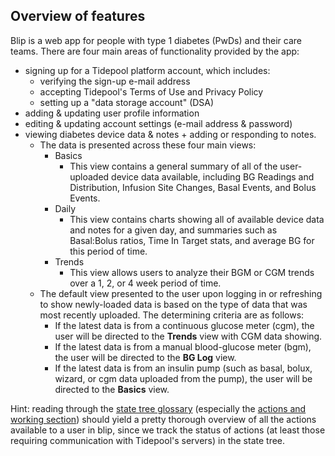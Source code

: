 ## Overview of features

Blip is a web app for people with type 1 diabetes (PwDs) and their care teams. There are four main areas of functionality provided by the app:

- signing up for a Tidepool platform account, which includes:
    + verifying the sign-up e-mail address
    + accepting Tidepool's Terms of Use and Privacy Policy
    + setting up a "data storage account" (DSA)
- adding & updating user profile information
- editing & updating account settings (e-mail address & password)
- viewing diabetes device data & notes + adding or responding to notes.
    + The data is presented across these four main views:
        + Basics
            + This view contains a general summary of all of the user-uploaded device data available, including BG Readings and Distribution, Infusion Site Changes, Basal Events, and Bolus Events.
        + Daily
            + This view contains charts showing all of available device data and notes for a given day, and summaries such as Basal:Bolus ratios, Time In Target stats, and average BG for this period of time.
        + Trends
            + This view allows users to analyze their BGM or CGM trends over a 1, 2, or 4 week period of time.
    + The default view presented to the user upon logging in or refreshing to show newly-loaded data is based on the type of data that was most recently uploaded. The determining criteria are as follows:
        + If the latest data is from a continuous glucose meter (cgm), the user will be directed to the __Trends__ view with CGM data showing.
        + If the latest data is from a manual blood-glucose meter (bgm), the user will be directed to the __BG Log__ view.
        + If the latest data is from an insulin pump (such as basal, bolux, wizard, or cgm data uploaded from the pump), the user will be directed to the __Basics__ view.


Hint: reading through the [state tree glossary](./StateTreeGlossary.md) (especially the [actions and working section](./StateTreeGlossary.md#actions-and-working)) should yield a pretty thorough overview of all the actions available to a user in blip, since we track the status of actions (at least those requiring communication with Tidepool's servers) in the state tree.
